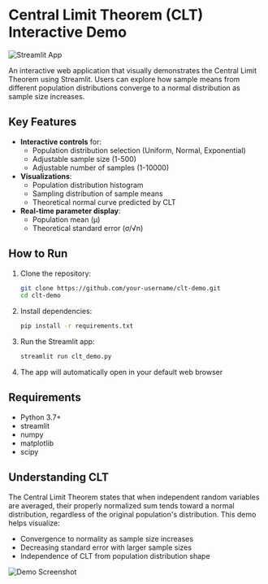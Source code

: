 # Central Limit Theorem (CLT) Interactive Demo

![Streamlit App](https://static.streamlit.io/badges/streamlit_badge_black_white.svg)

An interactive web application that visually demonstrates the Central Limit Theorem using Streamlit. Users can explore how sample means from different population distributions converge to a normal distribution as sample size increases.

## Key Features

- **Interactive controls** for:
  - Population distribution selection (Uniform, Normal, Exponential)
  - Adjustable sample size (1-500)
  - Adjustable number of samples (1-10000)
- **Visualizations**:
  - Population distribution histogram
  - Sampling distribution of sample means
  - Theoretical normal curve predicted by CLT
- **Real-time parameter display**:
  - Population mean (μ)
  - Theoretical standard error (σ/√n)

## How to Run

1. Clone the repository:
   ```bash
   git clone https://github.com/your-username/clt-demo.git
   cd clt-demo
   ```

2. Install dependencies:
   ```bash
   pip install -r requirements.txt
   ```

3. Run the Streamlit app:
   ```bash
   streamlit run clt_demo.py
   ```

4. The app will automatically open in your default web browser

## Requirements
- Python 3.7+
- streamlit
- numpy
- matplotlib
- scipy

## Understanding CLT
The Central Limit Theorem states that when independent random variables are averaged, their properly normalized sum tends toward a normal distribution, regardless of the original population's distribution. This demo helps visualize:
- Convergence to normality as sample size increases
- Decreasing standard error with larger sample sizes
- Independence of CLT from population distribution shape

![Demo Screenshot](app-screenshot.png)
